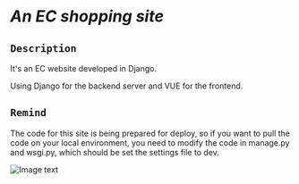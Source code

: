 # _An EC shopping site_


## `Description`

It's an EC website developed in Django.

Using Django for the backend server and VUE for the frontend.

## `Remind`

The code for this site is being prepared for deploy, so if you want to pull the code on your local environment,
you need to modify the code in manage.py and wsgi.py, which should be set the settings file to dev.

![Image text](https://github.com/hirrochi0211/furryEC/blob/master/furryec.gif)
